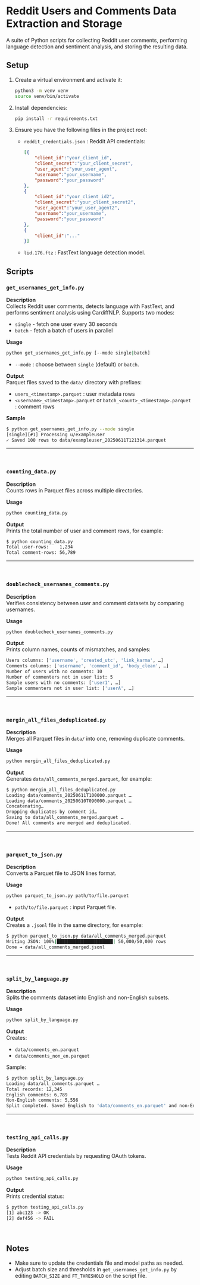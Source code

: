 # Reddit Users and Comments Data Extraction and Storage

A suite of Python scripts for collecting Reddit user comments, performing language detection and sentiment analysis, and storing the resulting data.

## Setup

1. Create a virtual environment and activate it:

   ```bash
   python3 -m venv venv
   source venv/bin/activate
   ```

2. Install dependencies:

   ```bash
   pip install -r requirements.txt
   ```

3. Ensure you have the following files in the project root:
   - `reddit_credentials.json` : Reddit API credentials:
        ```json
        [{
            "client_id":"your_client_id",
            "client_secret":"your_client_secret",
            "user_agent":"your_user_agent",
            "username":"your_username",
            "password":"your_password"
        },
        {
            "client_id":"your_client_id2",
            "client_secret":"your_client_secret2",
            "user_agent":"your_user_agent2",
            "username":"your_username",
            "password":"your_password"
        },
        {
            "client_id":"..."
        }]
        ```

   - `lid.176.ftz` : FastText language detection model.

## Scripts

### `get_usernames_get_info.py`

**Description**  
Collects Reddit user comments, detects language with FastText, and performs sentiment analysis using CardiffNLP. Supports two modes:

- `single` - fetch one user every 30 seconds
- `batch`  - fetch a batch of users in parallel

**Usage**

```bash
python get_usernames_get_info.py [--mode single|batch]
```

- `--mode` : choose between `single` (default) or `batch`.

**Output**  
Parquet files saved to the `data/` directory with prefixes:

- `users_<timestamp>.parquet` : user metadata rows  
- `<username>_<timestamp>.parquet` or `batch_<count>_<timestamp>.parquet` : comment rows

**Sample**

```bash
$ python get_usernames_get_info.py --mode single
[single][#1] Processing u/exampleuser
✓ Saved 100 rows to data/exampleuser_20250611T121314.parquet
```

-----
<br>

### `counting_data.py`

**Description**  
Counts rows in Parquet files across multiple directories.

**Usage**

```bash
python counting_data.py
```

**Output**  
Prints the total number of user and comment rows, for example:

```bash
$ python counting_data.py
Total user-rows:    1,234
Total comment-rows: 56,789
```
-----
<br>

### `doublecheck_usernames_comments.py`

**Description**  
Verifies consistency between user and comment datasets by comparing usernames.

**Usage**

```bash
python doublecheck_usernames_comments.py
```

**Output**  
Prints column names, counts of mismatches, and samples:

```bash
Users columns: ['username', 'created_utc', 'link_karma', …]
Comments columns: ['username', 'comment_id', 'body_clean', …]
Number of users with no comments: 10
Number of commenters not in user list: 5
Sample users with no comments: ['user1', …]
Sample commenters not in user list: ['userA', …]
```
-----
<br>

### `mergin_all_files_deduplicated.py`

**Description**  
Merges all Parquet files in `data/` into one, removing duplicate comments.

**Usage**

```bash
python mergin_all_files_deduplicated.py
```

**Output**  
Generates `data/all_comments_merged.parquet`, for example:

```bash
$ python mergin_all_files_deduplicated.py
Loading data/comments_20250611T100000.parquet …
Loading data/comments_20250610T090000.parquet …
Concatenating…
Dropping duplicates by comment id…
Saving to data/all_comments_merged.parquet …
Done! All comments are merged and deduplicated.
```
-----
<br>

### `parquet_to_json.py`

**Description**  
Converts a Parquet file to JSON lines format.

**Usage**

```bash
python parquet_to_json.py path/to/file.parquet
```

- `path/to/file.parquet` : input Parquet file.

**Output**  
Creates a `.jsonl` file in the same directory, for example:

```bash
$ python parquet_to_json.py data/all_comments_merged.parquet
Writing JSON: 100%|█████████████████████| 50,000/50,000 rows
Done → data/all_comments_merged.jsonl
```
-----
<br>

### `split_by_language.py`

**Description**  
Splits the comments dataset into English and non-English subsets.

**Usage**

```bash
python split_by_language.py
```

**Output**  
Creates:

- `data/comments_en.parquet`  
- `data/comments_non_en.parquet`  

Sample:

```bash
$ python split_by_language.py
Loading data/all_comments.parquet …
Total records: 12,345
English comments: 6,789
Non-English comments: 5,556
Split completed. Saved English to 'data/comments_en.parquet' and non-English to 'data/comments_non_en.parquet'.
```
-----
<br>

### `testing_api_calls.py`

**Description**  
Tests Reddit API credentials by requesting OAuth tokens.

**Usage**

```bash
python testing_api_calls.py
```

**Output**  
Prints credential status:

```bash
$ python testing_api_calls.py
[1] abc123 -> OK
[2] def456 -> FAIL
```

<br>

## Notes

- Make sure to update the credentials file and model paths as needed.
- Adjust batch size and thresholds in `get_usernames_get_info.py` by editing `BATCH_SIZE` and `FT_THRESHOLD` on the script file.
